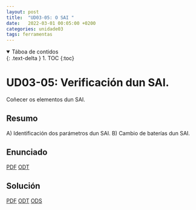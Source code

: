 ```yaml
---
layout: post
title:  "UD03-05: O SAI "
date:   2022-03-01 00:05:00 +0200
categories: unidade03
tags: ferramentas
---
```


<details open markdown="block">
  <summary>
    Táboa de contidos
  </summary>
  {: .text-delta }
1. TOC
{:toc}
</details>

# UD03-05: Verificación dun SAI.
Coñecer os elementos dun SAI. 

## Resumo 
A)  Identificación dos parámetros dun SAI.
B) Cambio de baterías dun SAI. 


## Enunciado 
[PDF]({{site.baseurl}}/unidade03/t05-cambiar-baterias-sai-alumno.pdf)
[ODT]({{site.baseurl}}/unidade03/t05-cambiar-baterias-sai-alumno.odt)

## Solución 
[PDF]({{site.baseurl}}/unidade03/t05-cambiar-baterias-sai.pdf)
[ODT]({{site.baseurl}}/unidade03/t05-cambiar-baterias-sai.odt)
[ODS]({{site.baseurl}}/unidade03/t05-cambiar-baterias-sai-calculadora.ods)